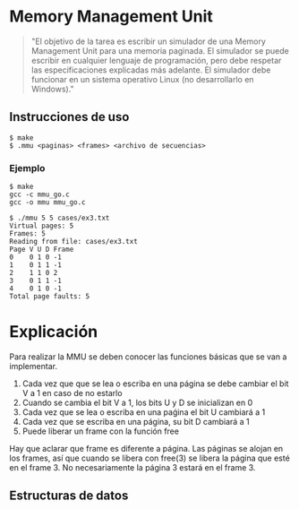 # Memory Management Unit

> "El objetivo de la tarea es escribir un simulador de una Memory Management Unit para una memoria paginada. El simulador se puede escribir en cualquier lenguaje de programación, pero debe respetar las especificaciones explicadas más adelante. El simulador debe funcionar en un sistema operativo Linux (no desarrollarlo en Windows)."

## Instrucciones de uso

```shell
$ make
$ .mmu <paginas> <frames> <archivo de secuencias>
```

### Ejemplo

```shell
$ make
gcc -c mmu_go.c
gcc -o mmu mmu_go.c

$ ./mmu 5 5 cases/ex3.txt
Virtual pages: 5
Frames: 5
Reading from file: cases/ex3.txt
Page V U D Frame
0    0 1 0 -1
1    0 1 1 -1
2    1 1 0 2
3    0 1 1 -1
4    0 1 0 -1
Total page faults: 5
```

# Explicación

Para realizar la MMU se deben conocer las funciones básicas que se van a implementar.

1. Cada vez que que se lea o escriba en una página se debe cambiar el bit V a 1 en caso de no estarlo
2. Cuando se cambia el bit V a 1, los bits U y D se inicializan en 0
3. Cada vez que se lea o escriba en una paǵina el bit U cambiará a 1
4. Cada vez que se escriba en una página, su bit D cambiará a 1
5. Puede liberar un frame con la función free

Hay que aclarar que frame es diferente a página. Las páginas se alojan en los frames, así que cuando se libera con free(3) se libera la página que esté en el frame 3. No necesariamente la página 3 estará en el frame 3.

## Estructuras de datos
